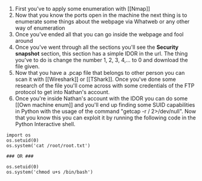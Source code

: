 1. First you've to apply some enumeration with [[Nmap]]
2. Now that you know the ports open in the machine the next thing is to enumerate some things about the webpage via Whatweb or any other way of enumeration
3. Once you've ended all that you can go inside the webpage and fool around
4. Once you've went through all the sections you'll see the __Security snapshot__ section, this section has a simple IDOR in the url. The thing you've to do is change the number 1, 2, 3, 4,... to 0 and download the file given.
5. Now that you have a .pcap file that belongs to other person you can scan it with [[Wireshark]] or [[TShark]]. Once you've done some research of the file you'll come across with some credentials of the FTP protocol to get into Nathan's account.
6. Once you're inside Nathan's account with the IDOR you can do some [[Own machine enum]] and you'll end up finding some SUID capabilities in Python with the usage of the command "getcap -r / 2>/dev/null". Now that you know this you can exploit it by running the following code in the Python Interactive shell.
```
import os
os.setuid(0)
os.system('cat /root/root.txt')

### OR ###

os.setuid(0)
os.system('chmod u+s /bin/bash')
```